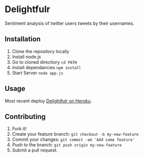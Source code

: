 # Delightfulr

Sentiment analysis of twitter users tweets by their usernames.

## Installation

1. Clone the repository locally
2. Install node.js
3. Go to cloned directiory `cd PATH`
4. Install dependancies `npm install`
5. Start Server `node app.js`

## Usage

Most recent deploy [Delightfulr on Heroku](https://delightfulr.herokuapp.com/).

## Contributing

1. Fork it!
2. Create your feature branch: `git checkout -b my-new-feature`
3. Commit your changes: `git commit -am 'Add some feature'`
4. Push to the branch: `git push origin my-new-feature`
5. Submit a pull request.
